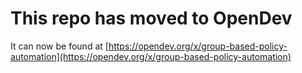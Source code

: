 # This repo has moved to OpenDev

It can now be found at [https://opendev.org/x/group-based-policy-automation](https://opendev.org/x/group-based-policy-automation)
